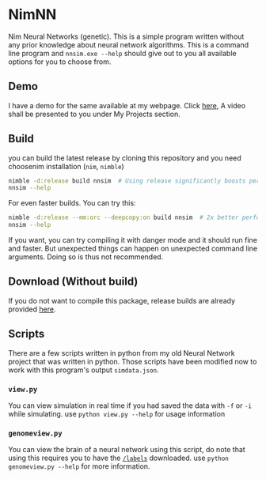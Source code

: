 # NimNN
Nim Neural Networks (genetic). This is a simple program
written without any prior knowledge about neural network
algorithms. This is a command line program and `nnsim.exe --help`
should give out to you all available options for you to
choose from.

## Demo
I have a demo for the same available at my webpage. Click
[here](https://amaank404.github.io/), A video shall be presented
to you under My Projects section.

## Build
you can build the latest release by cloning this repository
and you need choosenim installation (`nim`, `nimble`)

```bash
nimble -d:release build nnsim  # Using release significantly boosts performance
nnsim --help
```

For even faster builds. You can try this:

```bash
nimble -d:release --mm:orc --deepcopy:on build nnsim  # 2x better performance.
nnsim --help
```

If you want, you can try compiling it with danger mode and it should
run fine and faster. But unexpected things can happen on unexpected command line
arguments. Doing so is thus not recommended.

## Download (Without build)
If you do not want to compile this package, release builds
are already provided [here](https://github.com/amaank404/NimNN/releases).

## Scripts
There are a few scripts written in python from my old Neural Network
project that was written in python. Those scripts have been modified
now to work with this program's output `simdata.json`. 

### `view.py`
You can view simulation in real time if you had saved the data with
`-f` or `-i` while simulating. use `python view.py --help` for usage
information

### `genomeview.py`
You can view the brain of a neural network using this script, do
note that using this requires you to have the 
[`/labels`](https://github.com/amaank404/NimNN/tree/master/labels) 
downloaded. use `python genomeview.py --help` for more information.
